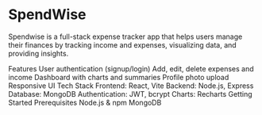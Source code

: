 # SpendWise

Spendwise is a full-stack expense tracker app that helps users manage their finances by tracking income and expenses, visualizing data, and providing insights.

Features
User authentication (signup/login)
Add, edit, delete expenses and income
Dashboard with charts and summaries
Profile photo upload
Responsive UI
Tech Stack
Frontend: React, Vite
Backend: Node.js, Express
Database: MongoDB
Authentication: JWT, bcrypt
Charts: Recharts
Getting Started
Prerequisites
Node.js & npm
MongoDB

